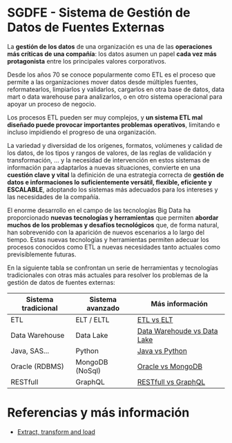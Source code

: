 # SGDFE - Sistema de Gestión de Datos de Fuentes Externas

La **gestión de los datos** de una organización es una de las **operaciones más críticas de una compañía**: los datos asumen un papel **cada vez más protagonista** entre los principales valores corporativos.

Desde los años 70 se conoce popularmente como ETL es el proceso que permite a las organizaciones mover datos desde múltiples fuentes, reformatearlos, limpiarlos y validarlos, cargarlos en otra base de datos, data mart o data warehouse para analizarlos, o en otro sistema operacional para apoyar un proceso de negocio.

Los procesos ETL pueden ser muy complejos, y **un sistema ETL mal diseñado puede provocar importantes problemas operativos**, limitando e incluso impidiendo el progreso de una organización.

La variedad y diversidad de los orígenes, formatos, volúmenes y calidad de los datos, de los tipos y rangos de valores, de las reglas de validación y transformación, ... y la necesidad de intervención en estos sistemas de información para adaptarlos a nuevas situaciones, convierte en una **cuestión clave y vital** la definición de una estrategia correcta de **gestión de datos e informaciones lo suficientemente versátil, flexible, eficiente y ESCALABLE**, adoptando los sistemas más adecuados para los intereses y las necesidades de la compañía.

El enorme desarrollo en el campo de las tecnologías Big Data ha proporcionado **nuevas tecnologías y herramientas** que permiten **abordar muchos de los problemas y desafíos tecnológicos** que, de forma natural, han sobrevenido con la aparición de nuevos escenarios a lo largo del tiempo. Estas nuevas tecnologías y herramientas permiten adecuar los procesos conocidos como ETL a nuevas necesidades tanto actuales como previsiblemente futuras.

En la siguiente tabla se confrontan un serie de herramientas y tecnologías tradicionales con otras más actuales para resolver los problemas de la gestión de datos de fuentes externas:

| Sistema tradicional | Sistema avanzado | Más información |
|----------|----------|----------|
| ETL | ELT / ELTL | [ETL vs ELT](ETL_vs_ELT.md) |
| Data Warehouse | Data Lake | [Data Warehoude vs Data Lake](DataWarehouse_vs_DataLake.md) |
| Java, SAS... | Python | [Java vs Python](Java_vs_Python.md) |
| Oracle (RDBMS) | MongoDB (NoSql) | [Oracle vs MongoDB](Oracle_vs_MongoDB.md) |
| RESTfull | GraphQL | [RESTfull vs GraphQL](RESTfull_vs_GraphQL.md) |


# Referencias y más información
- [Extract, transform and load](https://es.wikipedia.org/wiki/Extract,_transform_and_load)


